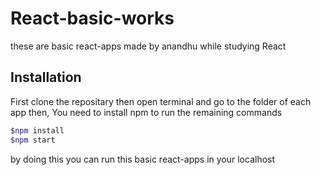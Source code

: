 # React-basic-works

these are basic react-apps made by anandhu while studying React

## Installation

First clone the repositary then open terminal and go to the folder of each app then,
You need to install npm to run the remaining commands 
```bash
$npm install
$npm start
```
by doing this you can run this basic react-apps in your localhost
